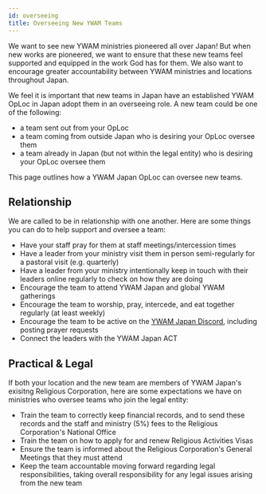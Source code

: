 ```yaml
---
id: overseeing
title: Overseeing New YWAM Teams
---
```


We want to see new YWAM ministries pioneered all over Japan! But when new works are pioneered, we want to ensure that these new teams feel supported and equipped in the work God has for them. We also want to encourage greater accountability between YWAM ministries and locations throughout Japan.

We feel it is important that new teams in Japan have an established YWAM OpLoc in Japan adopt them in an overseeing role. A new team could be one of the following:

- a team sent out from your OpLoc
- a team coming from outside Japan who is desiring your OpLoc oversee them
- a team already in Japan (but not within the legal entity) who is desiring your OpLoc oversee them

This page outlines how a YWAM Japan OpLoc can oversee new teams.


## Relationship

We are called to be in relationship with one another. Here are some things you can do to help support and oversee a team:

- Have your staff pray for them at staff meetings/intercession times
- Have a leader from your ministry visit them in person semi-regularly for a pastoral visit (e.g. quarterly)
- Have a leader from your ministry intentionally keep in touch with their leaders online regularly to check on how they are doing
- Encourage the team to attend YWAM Japan and global YWAM gatherings
- Encourage the team to worship, pray, intercede, and eat together regularly (at least weekly)
- Encourage the team to be active on the [YWAM Japan Discord](../community/communication.md), including posting prayer requests
- Connect the leaders with the YWAM Japan ACT

## Practical & Legal

If both your location and the new team are members of YWAM Japan's exisitng Religious Corporation, here are some expectations we have on ministries who oversee teams who join the legal entity:

- Train the team to correctly keep financial records, and to send these records and the staff and ministry (5%) fees to the Religious Corporation's National Office
- Train the team on how to apply for and renew Religious Activities Visas
- Ensure the team is informed about the Religious Corporation's General Meetings that they must attend
- Keep the team accountable moving forward regarding legal responsibilities, taking overall responsibility for any legal issues arising from the new team
